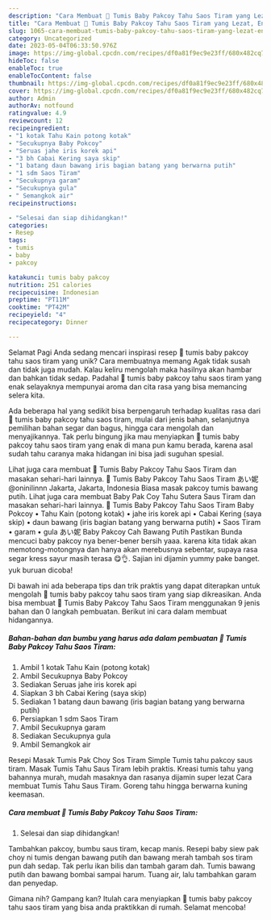 ```yaml
---
description: "Cara Membuat 🥬 Tumis Baby Pakcoy Tahu Saos Tiram yang Lezat, Enak"
title: "Cara Membuat 🥬 Tumis Baby Pakcoy Tahu Saos Tiram yang Lezat, Enak"
slug: 1065-cara-membuat-tumis-baby-pakcoy-tahu-saos-tiram-yang-lezat-enak
category: Uncategorized
date: 2023-05-04T06:33:50.976Z
image: https://img-global.cpcdn.com/recipes/df0a81f9ec9e23ff/680x482cq70/tumis-baby-pakcoy-tahu-saos-tiram-foto-resep-utama.jpg
hideToc: false
enableToc: true
enableTocContent: false
thumbnail: https://img-global.cpcdn.com/recipes/df0a81f9ec9e23ff/680x482cq70/tumis-baby-pakcoy-tahu-saos-tiram-foto-resep-utama.jpg
cover: https://img-global.cpcdn.com/recipes/df0a81f9ec9e23ff/680x482cq70/tumis-baby-pakcoy-tahu-saos-tiram-foto-resep-utama.jpg
author: Admin
authorAv: notfound
ratingvalue: 4.9
reviewcount: 12
recipeingredient:
- "1 kotak Tahu Kain potong kotak"
- "Secukupnya Baby Pokcoy"
- "Seruas jahe iris korek api"
- "3 bh Cabai Kering saya skip"
- "1 batang daun bawang iris bagian batang yang berwarna putih"
- "1 sdm Saos Tiram"
- "Secukupnya garam"
- "Secukupnya gula"
- " Semangkok air"
recipeinstructions:

- "Selesai dan siap dihidangkan!"
categories:
- Resep
tags:
- tumis
- baby
- pakcoy

katakunci: tumis baby pakcoy 
nutrition: 251 calories
recipecuisine: Indonesian
preptime: "PT11M"
cooktime: "PT42M"
recipeyield: "4"
recipecategory: Dinner

---
```



Selamat Pagi Anda sedang mencari inspirasi resep 🥬 tumis baby pakcoy tahu saos tiram yang unik? Cara membuatnya memang Agak tidak susah dan tidak juga mudah. Kalau keliru mengolah maka hasilnya akan hambar dan bahkan tidak sedap. Padahal 🥬 tumis baby pakcoy tahu saos tiram yang enak selayaknya mempunyai aroma dan cita rasa yang bisa memancing selera kita.


Ada beberapa hal yang sedikit bisa berpengaruh terhadap kualitas rasa dari 🥬 tumis baby pakcoy tahu saos tiram, mulai dari jenis bahan, selanjutnya pemilihan bahan segar dan bagus, hingga cara mengolah dan menyajikannya. Tak perlu bingung jika mau menyiapkan 🥬 tumis baby pakcoy tahu saos tiram yang enak di mana pun kamu berada, karena asal sudah tahu caranya maka hidangan ini bisa jadi suguhan spesial.

Lihat juga cara membuat 🥬 Tumis Baby Pakcoy Tahu Saos Tiram dan masakan sehari-hari lainnya. 🥬 Tumis Baby Pakcoy Tahu Saos Tiram あい妮 @oninilinnn Jakarta, Jakarta, Indonesia Biasa masak pakcoy tumis bawang putih. Lihat juga cara membuat Baby Pak Coy Tahu Sutera Saus Tiram dan masakan sehari-hari lainnya. 🥬 Tumis Baby Pakcoy Tahu Saos Tiram Baby Pokcoy • Tahu Kain (potong kotak) • jahe iris korek api • Cabai Kering (saya skip) • daun bawang (iris bagian batang yang berwarna putih) • Saos Tiram • garam • gula あい妮 Baby Pakcoy Cah Bawang Putih Pastikan Bunda mencuci baby pakcoy nya bener-bener bersih yaaa. karena kita tidak akan memotong-motongnya dan hanya akan merebusnya sebentar, supaya rasa segar kress sayur masih terasa 😋👌. Sajian ini dijamin yummy pake banget. yuk buruan dicoba!


Di bawah ini ada beberapa tips dan trik praktis yang dapat diterapkan untuk mengolah 🥬 tumis baby pakcoy tahu saos tiram yang siap dikreasikan. Anda bisa membuat 🥬 Tumis Baby Pakcoy Tahu Saos Tiram menggunakan 9 jenis bahan dan 0 langkah pembuatan. Berikut ini cara dalam membuat hidangannya.

<!--inarticleads1-->

##### Bahan-bahan dan bumbu yang harus ada dalam pembuatan 🥬 Tumis Baby Pakcoy Tahu Saos Tiram:

1. Ambil 1 kotak Tahu Kain (potong kotak)
1. Ambil Secukupnya Baby Pokcoy
1. Sediakan Seruas jahe iris korek api
1. Siapkan 3 bh Cabai Kering (saya skip)
1. Sediakan 1 batang daun bawang (iris bagian batang yang berwarna putih)
1. Persiapkan 1 sdm Saos Tiram
1. Ambil Secukupnya garam
1. Sediakan Secukupnya gula
1. Ambil  Semangkok air


Resepi Masak Tumis Pak Choy Sos Tiram Simple Tumis tahu pakcoy saus tiram. Masak Tumis Tahu Saus Tiram lebih praktis. Kreasi tumis tahu yang bahannya murah, mudah masaknya dan rasanya dijamin super lezat Cara membuat Tumis Tahu Saus Tiram. Goreng tahu hingga berwarna kuning keemasan. 

<!--inarticleads2-->

##### Cara membuat 🥬 Tumis Baby Pakcoy Tahu Saos Tiram:


1. Selesai dan siap dihidangkan!

Tambahkan pakcoy, bumbu saus tiram, kecap manis. Resepi baby siew pak choy ni tumis dengan bawang putih dan bawang merah tambah sos tiram pun dah sedap. Tak perlu ikan bilis dan tambah garam dah. Tumis bawang putih dan bawang bombai sampai harum. Tuang air, lalu tambahkan garam dan penyedap. 

Gimana nih? Gampang kan? Itulah cara menyiapkan 🥬 tumis baby pakcoy tahu saos tiram yang bisa anda praktikkan di rumah. Selamat mencoba!
